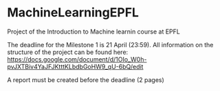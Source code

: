 # MachineLearningEPFL
Project of the Introduction to Machine learnin course at EPFL

The deadline for the Milestone 1 is 21 April (23:59). 
All information on the structure of the project can be found here: https://docs.google.com/document/d/1OIo_W0h-pvJXTBiv4YaJFJKtttKLbdbGoHW9_qU-6bQ/edit

A report must be created before the deadline (2 pages)